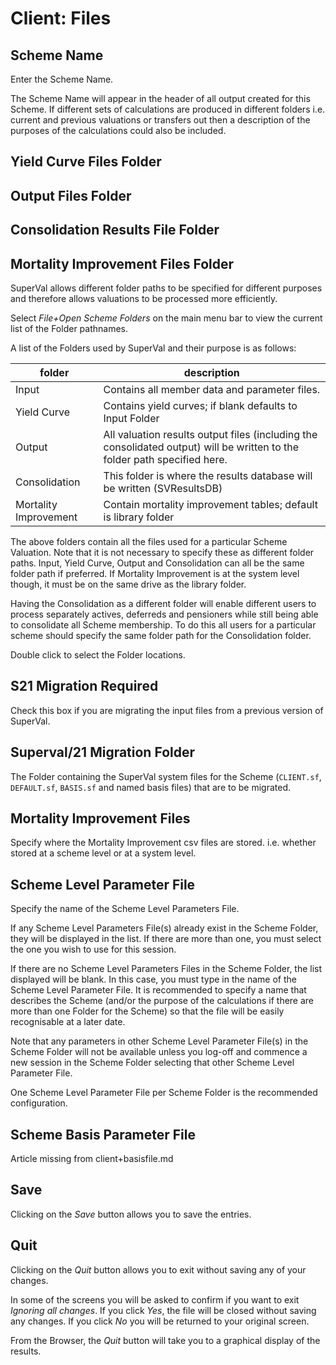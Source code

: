 # Client: Files



## Scheme Name

Enter the Scheme Name.

The Scheme Name will appear in the header of all output created for this
Scheme. If different sets of calculations are produced in different
folders i.e. current and previous valuations or transfers out then a
description of the purposes of the calculations could also be included.

## Yield Curve Files Folder

## Output Files  Folder

## Consolidation Results File Folder

## Mortality Improvement Files Folder

SuperVal allows different folder paths to be specified for different
purposes and therefore allows valuations to be processed more
efficiently.

Select *File+Open Scheme Folders* on the main menu bar to view the
current list of the Folder pathnames.

A list of the Folders used by SuperVal and their purpose is as follows:

folder | description
-------|-------------
Input | Contains all member data and parameter files.
Yield Curve | Contains yield curves; if blank defaults to Input Folder
Output | All valuation results output files (including the consolidated output) will be written to the folder path specified here.
Consolidation | This folder is where the results database will be written (SVResultsDB)
Mortality Improvement | Contain mortality improvement tables; default is library folder

The above folders contain all the files used for a particular Scheme
Valuation. Note that it is not necessary to specify these as different
folder paths. Input, Yield Curve, Output and Consolidation can all be the same folder
path if preferred. If Mortality Improvement is at the system level though, it must be on the same drive as the library folder.

Having the Consolidation as a different folder will enable different
users to process separately actives, deferreds and pensioners while
still being able to consolidate all Scheme membership. To do this all
users for a particular scheme should specify the same folder path for
the Consolidation folder.

Double click to select the Folder locations.

## S21 Migration Required

Check this box if you are migrating the input files from a previous
version of SuperVal.

## Superval/21 Migration Folder

The Folder containing the SuperVal system files for the Scheme
(`CLIENT.sf`, `DEFAULT.sf`, `BASIS.sf` and named basis files) that are to be
migrated.

## Mortality Improvement Files

Specify where the Mortality Improvement csv files are stored.
i.e. whether stored at a scheme level or at a system level.

## Scheme Level Parameter File

Specify the name of the Scheme Level Parameters File.

If any Scheme Level Parameters File(s) already exist in the Scheme
Folder, they will be displayed in the list. If there are more than one,
you must select the one you wish to use for this session.

If there are no Scheme Level Parameters Files in the Scheme Folder, the
list displayed will be blank. In this case, you must type in the name of
the Scheme Level Parameter File. It is recommended to specify a name
that describes the Scheme (and/or the purpose of the calculations if
there are more than one Folder for the Scheme) so that the file will be
easily recognisable at a later date.

Note that any parameters in other Scheme Level Parameter File(s) in the
Scheme Folder will not be available unless you log-off and commence a
new session in the Scheme Folder selecting that other Scheme Level
Parameter File.

One Scheme Level Parameter File per Scheme Folder is the recommended
configuration.

## Scheme Basis Parameter File

Article missing from client+basisfile.md

## Save

Clicking on the _Save_ button allows you to save the entries.

## Quit

Clicking on the _Quit_ button allows you to exit without saving any of
your changes.

In some of the screens you will be asked to confirm if you want to exit
_Ignoring all changes_. If you click _Yes_, the file will be closed
without saving any changes. If you click _No_ you will be returned to your
original screen.

From the Browser, the _Quit_ button will take you to a graphical display
of the results.